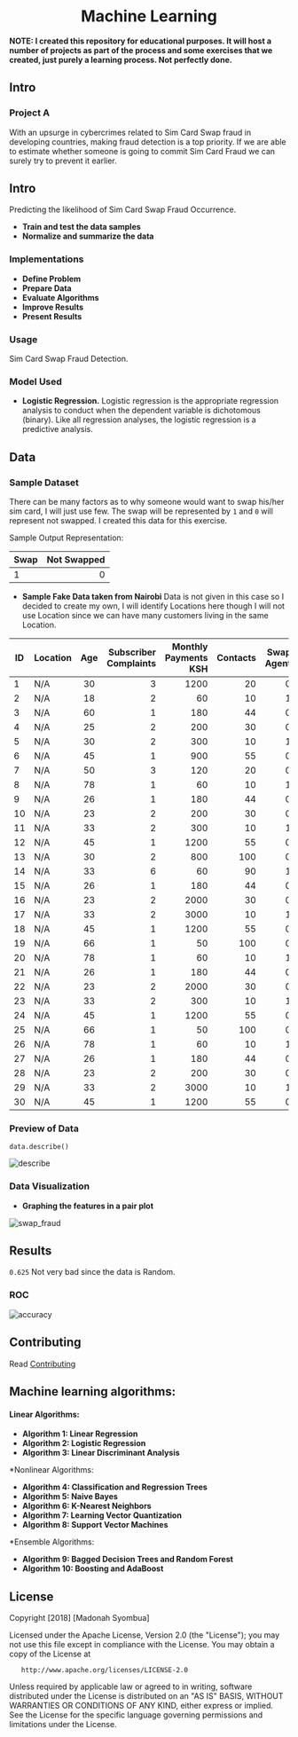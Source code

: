 <h1 align="center">Machine Learning </h1>

</p>

**NOTE:
I created this repository for educational purposes. It will host a number of projects as part of the process and some exercises that we created, just purely a learning process. Not perfectly done.**


## Intro

### Project A

With an upsurge in cybercrimes related to Sim Card Swap fraud in developing countries, making fraud detection is a top priority. If we are able to estimate whether someone is going to commit Sim Card Fraud we can surely try to prevent it earlier. 

## Intro

Predicting the likelihood of Sim Card Swap Fraud Occurrence.
* **Train and test the data samples**
* **Normalize and summarize the data**


### Implementations

* **Define Problem**
* **Prepare Data**
* **Evaluate Algorithms**
* **Improve Results**
* **Present Results**

### Usage

Sim Card Swap Fraud Detection.

### Model Used

* **Logistic Regression.** Logistic regression is the appropriate regression analysis to conduct when the dependent variable is dichotomous (binary). Like all regression analyses, the logistic regression is a predictive analysis.


## Data

### Sample Dataset

There can be many factors as to why someone would want to swap his/her sim card, I will just use few. The swap will be represented by 
```1``` and 
```0``` will represent not swapped. I created this data for this exercise.

Sample Output Representation: 

Swap | Not Swapped|
|------ |------:|
|1 | 0|

* **Sample Fake Data taken from Nairobi**
Data is not given in this case so I decided to create my own, I will identify Locations here though I will not use Location since we can have many customers living in the same Location.  

ID| Location                  | Age           | Subscriber Complaints   | Monthly Payments KSH |  Contacts |Swap Agent |
| ------------- | -------------         |:--------------------: | ----------------: | ---------------:| ---------------:| ---------------:|
|1|N/A             |30                     | 3            |1200               |20| 0|
|2|N/A               |18                     | 2          |60               |10 | 1|
|3|N/A                |60                     | 1            |180               |44| 0|
|4|N/A              |25                     | 2            |200               |30|0|
|5|N/A              |30                     | 2           |300               |10|1|
|6|N/A               |45                     | 1            |900               |55|0|
|7|N/A               |50                     | 3            |120               |20| 0|
|8|N/A              |78                     | 1          |60               |10 | 1|
|9|N/A                 |26                     | 1            |180               |44| 0|
|10|N/A            |23                     | 2            |200               |30|0|
|11|N/A             |33                     | 2            |300               |10|1|
|12|N/A                |45                     | 1            |1200               |55|0|
|13|N/A             |30                     |2             |800               |100| 0|
|14|N/A              |33                     | 6           |60               |90 | 1|
|15|N/A              |26                     | 1            |180               |44| 0|
|16|N/A            |23                     | 2            |2000               |30|0|
|17|N/A              |33                     | 2            |3000               |10|1|
|18|N/A            |45                     | 1            |1200               |55|0|
|19|N/A              |66                     |1              |50               |100| 0|
|20|N/A             |78                     | 1           |60               |10 | 1|
|21|N/A               |26                     | 1            |180               |44| 0|
|22|N/A             |23                     | 2           |2000               |30|0|
|23|N/A              |33                     | 2            |300               |10|1|
|24|N/A             |45                     | 1           |1200               |55|0|
|25|N/A           |66                     |1              |50               |100| 0|
|26|N/A              |78                     | 1           |60               |10 | 1|
|27|N/A               |26                     | 1           |180               |44| 0|
|28|N/A           |23                     | 2            |200               |30|0|
|29|N/A             |33                     | 2          |3000               |10|1|
|30|N/A             |45                     | 1            |1200               |55|0|


### Preview of Data
```data.describe()```

![describe](https://user-images.githubusercontent.com/11560987/43975555-afa89966-9ca3-11e8-988f-3122c79e3283.PNG)


### Data Visualization
* **Graphing the features in a pair plot** 

![swap_fraud](https://user-images.githubusercontent.com/11560987/43934745-60242a14-9c16-11e8-9fe9-97de48961f1e.png)

## Results
```0.625``` Not very bad since the data is Random.


### ROC
![accuracy](https://user-images.githubusercontent.com/11560987/43937762-3b996100-9c25-11e8-942a-77b9b3ba07f5.png)


## Contributing
Read  [Contributing](https://gist.github.com/PurpleBooth/b24679402957c63ec426)

## Machine learning algorithms:

#### Linear Algorithms:

* **Algorithm 1: Linear Regression**
* **Algorithm 2: Logistic Regression**
* **Algorithm 3: Linear Discriminant Analysis**

*Nonlinear Algorithms:

* **Algorithm 4: Classification and Regression Trees**
* **Algorithm 5: Naive Bayes**
* **Algorithm 6: K-Nearest Neighbors**
* **Algorithm 7: Learning Vector Quantization**
* **Algorithm 8: Support Vector Machines**

*Ensemble Algorithms:

* **Algorithm 9: Bagged Decision Trees and Random Forest**
* **Algorithm 10: Boosting and AdaBoost**

## License

 Copyright [2018] [Madonah Syombua]

   Licensed under the Apache License, Version 2.0 (the "License");
   you may not use this file except in compliance with the License.
   You may obtain a copy of the License at

       http://www.apache.org/licenses/LICENSE-2.0

   Unless required by applicable law or agreed to in writing, software
   distributed under the License is distributed on an "AS IS" BASIS,
   WITHOUT WARRANTIES OR CONDITIONS OF ANY KIND, either express or implied.
   See the License for the specific language governing permissions and
   limitations under the License.
